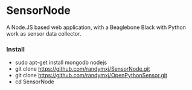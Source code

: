 SensorNode
==========

A Node.JS based web application, with a Beaglebone Black with Python work as sensor data collector.

### Install
* sudo apt-get install mongodb nodejs
* git clone https://github.com/randymxj/SensorNode.git
* git clone https://github.com/randymxj/OpenPythonSensor.git
* cd SensorNode
